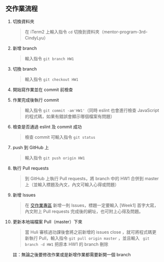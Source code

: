 ## 交作業流程
1. 切換資料夾
    > 在 iTerm2 上輸入指令 `cd` 切換到資料夾（mentor-program-3rd-CindyLyu）

2. 新增 branch
    > 輸入指令 `git branch HW1`

3. 切換 branch
    > 輸入指令 `git checkout HW1`

4. 開始寫作業並在 commit 前檢查
    > 

5. 作業完成後執行 commit
    > 輸入指令 ``git commit -am'HW1'``（同時 eslint 也會進行檢查 JavaScript 的程式碼，如果有錯誤會顯示哪個檔案有問題）

6. 檢查是否通過 eslint 及 commit 成功
    > 檢查 commit 可輸入指令 `git status`

7. push 到 GitHub 上
    > 輸入指令 ```git push origin HW1```

8. 執行 Pull requests
    > 到 GitHub 上執行 Pull requests，將 branch 中的 HW1 合併到 master 上（並輸入標題及內文，內文可輸入心得或問題）

9. 新增 Issues
    > 在 [交作業專區](https://github.com/Lidemy/homeworks-3rd/issues
) 新增一則 Issues，標題一定要輸入 [Week1] 首字大寫，內文附上 Pull requests 完成後的網址，也可附上心得及問題。

10. 更新本地端檔案 Pull（master）下來
    > 當 Huli 審核過功課後會將之前新增的 issues close ，就可將程式碼更新執行 Pull，輸入指令 ```git pull origin master``` ，並且輸入 ```
git branch -d HW1``` 把原本 HW1 的 branch 刪除


    註：無論之後要修改作業或是新增作業都需要新開一個 branch